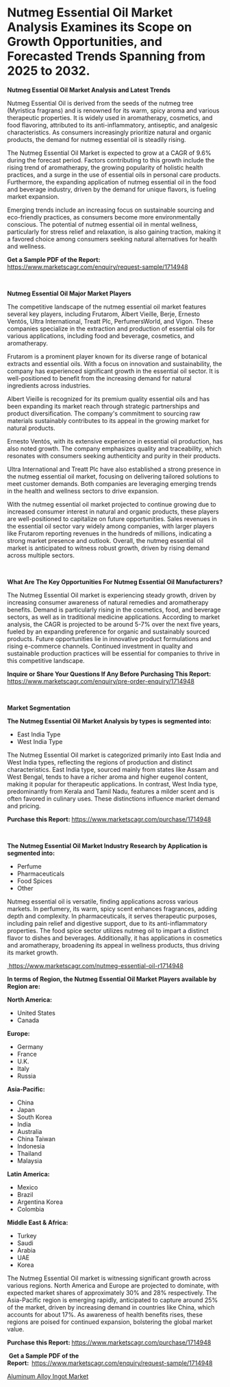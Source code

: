 <p><h1>Nutmeg Essential Oil Market Analysis Examines its Scope on Growth Opportunities, and Forecasted Trends Spanning from 2025 to 2032.</h1></p><p><strong>Nutmeg Essential Oil Market Analysis and Latest Trends</strong></p>
<p><p>Nutmeg Essential Oil is derived from the seeds of the nutmeg tree (Myristica fragrans) and is renowned for its warm, spicy aroma and various therapeutic properties. It is widely used in aromatherapy, cosmetics, and food flavoring, attributed to its anti-inflammatory, antiseptic, and analgesic characteristics. As consumers increasingly prioritize natural and organic products, the demand for nutmeg essential oil is steadily rising.</p><p>The Nutmeg Essential Oil Market is expected to grow at a CAGR of 9.6% during the forecast period. Factors contributing to this growth include the rising trend of aromatherapy, the growing popularity of holistic health practices, and a surge in the use of essential oils in personal care products. Furthermore, the expanding application of nutmeg essential oil in the food and beverage industry, driven by the demand for unique flavors, is fueling market expansion. </p><p>Emerging trends include an increasing focus on sustainable sourcing and eco-friendly practices, as consumers become more environmentally conscious. The potential of nutmeg essential oil in mental wellness, particularly for stress relief and relaxation, is also gaining traction, making it a favored choice among consumers seeking natural alternatives for health and wellness.</p></p>
<p><strong>Get a Sample PDF of the Report:&nbsp;</strong> <a href="https://www.marketscagr.com/enquiry/request-sample/1714948?utm_campaign=2631&utm_medium=2&utm_source=Github&utm_content=ia&utm_term=01042025&utm_id=nutmeg-essential-oil">https://www.marketscagr.com/enquiry/request-sample/1714948</a></p>
<p>&nbsp;</p>
<p><strong>Nutmeg Essential Oil Major Market Players</strong></p>
<p><p>The competitive landscape of the nutmeg essential oil market features several key players, including Frutarom, Albert Vieille, Berje, Ernesto Ventós, Ultra International, Treatt Plc, PerfumersWorld, and Vigon. These companies specialize in the extraction and production of essential oils for various applications, including food and beverage, cosmetics, and aromatherapy.</p><p>Frutarom is a prominent player known for its diverse range of botanical extracts and essential oils. With a focus on innovation and sustainability, the company has experienced significant growth in the essential oil sector. It is well-positioned to benefit from the increasing demand for natural ingredients across industries.</p><p>Albert Vieille is recognized for its premium quality essential oils and has been expanding its market reach through strategic partnerships and product diversification. The company's commitment to sourcing raw materials sustainably contributes to its appeal in the growing market for natural products.</p><p>Ernesto Ventós, with its extensive experience in essential oil production, has also noted growth. The company emphasizes quality and traceability, which resonates with consumers seeking authenticity and purity in their products.</p><p>Ultra International and Treatt Plc have also established a strong presence in the nutmeg essential oil market, focusing on delivering tailored solutions to meet customer demands. Both companies are leveraging emerging trends in the health and wellness sectors to drive expansion.</p><p>With the nutmeg essential oil market projected to continue growing due to increased consumer interest in natural and organic products, these players are well-positioned to capitalize on future opportunities. Sales revenues in the essential oil sector vary widely among companies, with larger players like Frutarom reporting revenues in the hundreds of millions, indicating a strong market presence and outlook. Overall, the nutmeg essential oil market is anticipated to witness robust growth, driven by rising demand across multiple sectors.</p></p>
<p>&nbsp;</p>
<p><strong>What Are The Key Opportunities For Nutmeg Essential Oil Manufacturers?</strong></p>
<p><p>The Nutmeg Essential Oil market is experiencing steady growth, driven by increasing consumer awareness of natural remedies and aromatherapy benefits. Demand is particularly rising in the cosmetics, food, and beverage sectors, as well as in traditional medicine applications. According to market analysis, the CAGR is projected to be around 5-7% over the next five years, fueled by an expanding preference for organic and sustainably sourced products. Future opportunities lie in innovative product formulations and rising e-commerce channels. Continued investment in quality and sustainable production practices will be essential for companies to thrive in this competitive landscape.</p></p>
<p><strong>Inquire or Share Your Questions If Any Before Purchasing This Report:</strong> <a href="https://www.marketscagr.com/enquiry/pre-order-enquiry/1714948?utm_campaign=2631&utm_medium=2&utm_source=Github&utm_content=ia&utm_term=01042025&utm_id=nutmeg-essential-oil">https://www.marketscagr.com/enquiry/pre-order-enquiry/1714948</a></p>
<p>&nbsp;</p>
<p><strong>Market Segmentation</strong></p>
<p><strong>The Nutmeg Essential Oil Market Analysis by types is segmented into:</strong></p>
<p><ul><li>East India Type</li><li>West India Type</li></ul></p>
<p><p>The Nutmeg Essential Oil market is categorized primarily into East India and West India types, reflecting the regions of production and distinct characteristics. East India type, sourced mainly from states like Assam and West Bengal, tends to have a richer aroma and higher eugenol content, making it popular for therapeutic applications. In contrast, West India type, predominantly from Kerala and Tamil Nadu, features a milder scent and is often favored in culinary uses. These distinctions influence market demand and pricing.</p></p>
<p><strong>Purchase this Report:&nbsp;</strong><a href="https://www.marketscagr.com/purchase/1714948?utm_campaign=2631&utm_medium=2&utm_source=Github&utm_content=ia&utm_term=01042025&utm_id=nutmeg-essential-oil">https://www.marketscagr.com/purchase/1714948</a></p>
<p>&nbsp;</p>
<p><strong>The Nutmeg Essential Oil Market Industry Research by Application is segmented into:</strong></p>
<p><ul><li>Perfume</li><li>Pharmaceuticals</li><li>Food Spices</li><li>Other</li></ul></p>
<p><p>Nutmeg essential oil is versatile, finding applications across various markets. In perfumery, its warm, spicy scent enhances fragrances, adding depth and complexity. In pharmaceuticals, it serves therapeutic purposes, including pain relief and digestive support, due to its anti-inflammatory properties. The food spice sector utilizes nutmeg oil to impart a distinct flavor to dishes and beverages. Additionally, it has applications in cosmetics and aromatherapy, broadening its appeal in wellness products, thus driving its market growth.</p></p>
<p><a href="https://www.marketscagr.com/nutmeg-essential-oil-r1714948?utm_campaign=2631&utm_medium=2&utm_source=Github&utm_content=ia&utm_term=01042025&utm_id=nutmeg-essential-oil">&nbsp;https://www.marketscagr.com/nutmeg-essential-oil-r1714948</a></p>
<p><strong>In terms of Region, the Nutmeg Essential Oil Market Players available by Region are:</strong></p>
<p>
    <p> <strong> North America: </strong>
        <ul>
            <li>United States</li>
            <li>Canada</li>
        </ul>
        </p> 
    <p> <strong> Europe: </strong>
        <ul>
            <li>Germany</li>
            <li>France</li>
            <li>U.K.</li>
            <li>Italy</li>
            <li>Russia</li>
        </ul>
        </p> 
    <p> <strong> Asia-Pacific: </strong>
        <ul>
            <li>China</li>
            <li>Japan</li>
            <li>South Korea</li>
            <li>India</li>
            <li>Australia</li>
            <li>China Taiwan</li>
            <li>Indonesia</li>
            <li>Thailand</li>
            <li>Malaysia</li>
        </ul>
        </p> 
    <p> <strong> Latin America: </strong>
        <ul>
            <li>Mexico</li>
            <li>Brazil</li>
            <li>Argentina Korea</li>
            <li>Colombia</li>
        </ul>
        </p> 
    <p> <strong> Middle East & Africa: </strong>
        <ul>
            <li>Turkey</li>
            <li>Saudi</li>
            <li>Arabia</li>
            <li>UAE</li>
            <li>Korea</li>
        </ul>
    </p>
    </p>
<p><p>The Nutmeg Essential Oil market is witnessing significant growth across various regions. North America and Europe are projected to dominate, with expected market shares of approximately 30% and 28% respectively. The Asia-Pacific region is emerging rapidly, anticipated to capture around 25% of the market, driven by increasing demand in countries like China, which accounts for about 17%. As awareness of health benefits rises, these regions are poised for continued expansion, bolstering the global market value.</p></p>
<p><strong>Purchase this Report: </strong><a href="https://www.marketscagr.com/purchase/1714948?utm_campaign=2631&utm_medium=2&utm_source=Github&utm_content=ia&utm_term=01042025&utm_id=nutmeg-essential-oil">https://www.marketscagr.com/purchase/1714948</a></p>
<p>&nbsp;<strong>Get a Sample PDF of the Report:&nbsp;&nbsp;</strong><a href="https://www.marketscagr.com/enquiry/request-sample/1714948?utm_campaign=2631&utm_medium=2&utm_source=Github&utm_content=ia&utm_term=01042025&utm_id=nutmeg-essential-oil">https://www.marketscagr.com/enquiry/request-sample/1714948</a></p>
<p><strong></strong></p>
<p><p><a href="https://github.com/shondapmbau/Market-Research-Report-List-1/blob/main/aluminum-alloy-ingot-market.md?utm_campaign=2631&utm_medium=2&utm_source=Github&utm_content=ia&utm_term=01042025&utm_id=nutmeg-essential-oil">Aluminum Alloy Ingot Market</a></p></p>